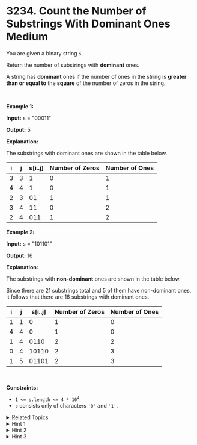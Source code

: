
# 3234. Count the Number of Substrings With Dominant Ones<br> Medium

<p>You are given a binary string <code>s</code>.</p>

<p>Return the number of <span data-keyword="substring-nonempty">substrings</span> with <strong>dominant</strong> ones.</p>

<p>A string has <strong>dominant</strong> ones if the number of ones in the string is <strong>greater than or equal to</strong> the <strong>square</strong> of the number of zeros in the string.</p>

<p>&nbsp;</p>
<p><strong class="example">Example 1:</strong></p>

<div class="example-block">
<p><strong>Input:</strong> <span class="example-io">s = &quot;00011&quot;</span></p>

<p><strong>Output:</strong> <span class="example-io">5</span></p>

<p><strong>Explanation:</strong></p>

<p>The substrings with dominant ones are shown in the table below.</p>
</div>

<table>
	<thead>
		<tr>
			<th>i</th>
			<th>j</th>
			<th>s[i..j]</th>
			<th>Number of Zeros</th>
			<th>Number of Ones</th>
		</tr>
	</thead>
	<tbody>
		<tr>
			<td>3</td>
			<td>3</td>
			<td>1</td>
			<td>0</td>
			<td>1</td>
		</tr>
		<tr>
			<td>4</td>
			<td>4</td>
			<td>1</td>
			<td>0</td>
			<td>1</td>
		</tr>
		<tr>
			<td>2</td>
			<td>3</td>
			<td>01</td>
			<td>1</td>
			<td>1</td>
		</tr>
		<tr>
			<td>3</td>
			<td>4</td>
			<td>11</td>
			<td>0</td>
			<td>2</td>
		</tr>
		<tr>
			<td>2</td>
			<td>4</td>
			<td>011</td>
			<td>1</td>
			<td>2</td>
		</tr>
	</tbody>
</table>

<p><strong class="example">Example 2:</strong></p>

<div class="example-block">
<p><strong>Input:</strong> <span class="example-io">s = &quot;101101&quot;</span></p>

<p><strong>Output:</strong> <span class="example-io">16</span></p>

<p><strong>Explanation:</strong></p>

<p>The substrings with <strong>non-dominant</strong> ones are shown in the table below.</p>

<p>Since there are 21 substrings total and 5 of them have non-dominant ones, it follows that there are 16 substrings with dominant ones.</p>
</div>

<table>
	<thead>
		<tr>
			<th>i</th>
			<th>j</th>
			<th>s[i..j]</th>
			<th>Number of Zeros</th>
			<th>Number of Ones</th>
		</tr>
	</thead>
	<tbody>
		<tr>
			<td>1</td>
			<td>1</td>
			<td>0</td>
			<td>1</td>
			<td>0</td>
		</tr>
		<tr>
			<td>4</td>
			<td>4</td>
			<td>0</td>
			<td>1</td>
			<td>0</td>
		</tr>
		<tr>
			<td>1</td>
			<td>4</td>
			<td>0110</td>
			<td>2</td>
			<td>2</td>
		</tr>
		<tr>
			<td>0</td>
			<td>4</td>
			<td>10110</td>
			<td>2</td>
			<td>3</td>
		</tr>
		<tr>
			<td>1</td>
			<td>5</td>
			<td>01101</td>
			<td>2</td>
			<td>3</td>
		</tr>
	</tbody>
</table>

<p>&nbsp;</p>
<p><strong>Constraints:</strong></p>

<ul>
	<li><code>1 &lt;= s.length &lt;= 4 * 10<sup>4</sup></code></li>
	<li><code>s</code> consists only of characters <code>&#39;0&#39;</code> and <code>&#39;1&#39;</code>.</li>
</ul>


<details>

<summary> Related Topics </summary>

-	`String`
-	`Sliding Window`
-	`Enumeration`

</details>


<details>
<summary> Hint 1 </summary>
Let us fix the starting index <code>l</code> of the substring and count the number of indices <code>r</code> such that <code>l <= r</code> and the substring <code>s[l..r]</code> has dominant ones.
</details>

<details>
<summary> Hint 2 </summary>
A substring with dominant ones has at most <code>sqrt(n)</code> zeros.
</details>

<details>
<summary> Hint 3 </summary>
We cannot iterate over every <code>r</code> and check if the  <code>s[l..r]</code> has dominant ones. Instead, we iterate over the next <code>sqrt(n)</code> zeros to the left of <code>l</code> and count the number of substrings with dominant ones where the current zero is the rightmost zero of the substring.
</details>